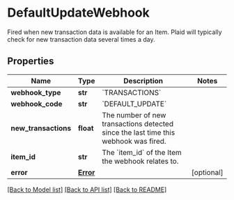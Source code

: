 # DefaultUpdateWebhook

Fired when new transaction data is available for an Item. Plaid will typically check for new transaction data several times a day. 
## Properties
Name | Type | Description | Notes
------------ | ------------- | ------------- | -------------
**webhook_type** | **str** | &#x60;TRANSACTIONS&#x60; | 
**webhook_code** | **str** | &#x60;DEFAULT_UPDATE&#x60; | 
**new_transactions** | **float** | The number of new transactions detected since the last time this webhook was fired. | 
**item_id** | **str** | The &#x60;item_id&#x60; of the Item the webhook relates to. | 
**error** | [**Error**](Error.md) |  | [optional] 

[[Back to Model list]](../README.md#documentation-for-models) [[Back to API list]](../README.md#documentation-for-api-endpoints) [[Back to README]](../README.md)



